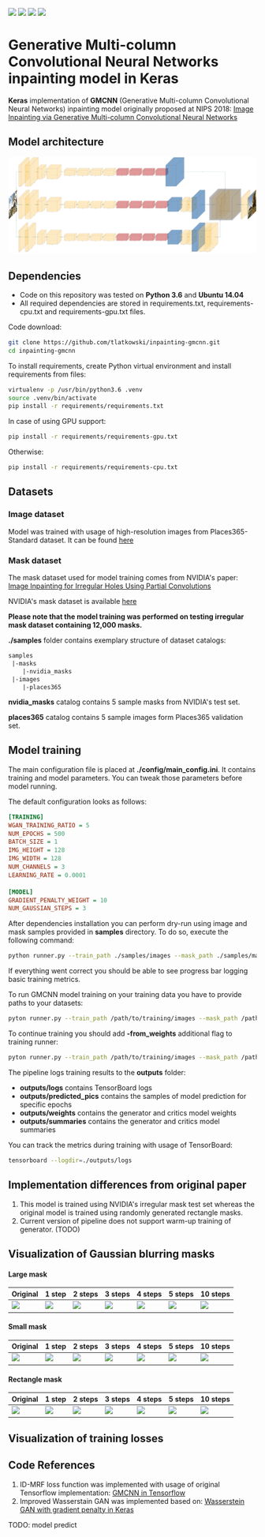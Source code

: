 ![](https://img.shields.io/badge/Python-3.6-blue.svg) ![](https://img.shields.io/badge/Keras-2.2.4-blue.svg) ![](https://img.shields.io/badge/TensorFlow-1.12.0-blue.svg) ![](https://img.shields.io/badge/License-MIT-blue.svg)

# Generative Multi-column Convolutional Neural Networks inpainting model in Keras
**Keras** implementation of **GMCNN** (Generative Multi-column Convolutional Neural Networks) inpainting model originally proposed at NIPS 2018:
[Image Inpainting via Generative Multi-column Convolutional Neural Networks](https://arxiv.org/abs/1810.0877)


## Model architecture
![GMCNN model](./pics/models/gmcnn_model.png)

## Dependencies
* Code on this repository was tested on **Python 3.6** and **Ubuntu 14.04**
* All required dependencies are stored in requirements.txt, requirements-cpu.txt and requirements-gpu.txt files.

Code download:
```bash
git clone https://github.com/tlatkowski/inpainting-gmcnn.git
cd inpainting-gmcnn
```

To install requirements, create Python virtual environment and install requirements from files:
```bash
virtualenv -p /usr/bin/python3.6 .venv
source .venv/bin/activate
pip install -r requirements/requirements.txt
```
In case of using GPU support:
```bash
pip install -r requirements/requirements-gpu.txt
```
Otherwise:
```bash
pip install -r requirements/requirements-cpu.txt
```


## Datasets

### Image dataset
Model was trained with usage of high-resolution images from Places365-Standard dataset.
It can be found [here](http://places2.csail.mit.edu/download.html)


### Mask dataset
The mask dataset used for model training comes from NVIDIA's paper: [Image Inpainting for Irregular Holes Using Partial Convolutions](https://eccv2018.org/openaccess/content_ECCV_2018/papers/Guilin_Liu_Image_Inpainting_for_ECCV_2018_paper.pdf)

NVIDIA's mask dataset is available [here](http://masc.cs.gmu.edu/wiki/partialconv)

**Please note that the model training was performed on testing irregular mask dataset containing  12,000 masks.**
 
 
**./samples** folder contains exemplary structure of dataset catalogs:
```
samples
 |-masks
    |-nvidia_masks
 |-images
    |-places365
```
**nvidia_masks** catalog contains 5 sample masks from NVIDIA's test set.

**places365** catalog contains 5 sample images form Places365 validation set.
## Model training
The main configuration file is placed at **./config/main_config.ini**. It contains training and model parameters. You can tweak those parameters before model running.

The default configuration looks as follows:
```ini
[TRAINING]
WGAN_TRAINING_RATIO = 5
NUM_EPOCHS = 500
BATCH_SIZE = 1
IMG_HEIGHT = 128
IMG_WIDTH = 128
NUM_CHANNELS = 3
LEARNING_RATE = 0.0001

[MODEL]
GRADIENT_PENALTY_WEIGHT = 10
NUM_GAUSSIAN_STEPS = 3
```

After dependencies installation you can perform dry-run using image and mask samples provided in **samples** directory. To do so, execute the following command:
```bash
python runner.py --train_path ./samples/images --mask_path ./samples/masks
```
If everything went correct you should be able to see progress bar logging basic training metrics.

To run GMCNN model training on your training data you have to provide paths to your datasets:
```bash
pyton runner.py --train_path /path/to/training/images --mask_path /path/to/mask/images
```

To continue training you should add **-from_weights** additional flag to training runner:
```bash
pyton runner.py --train_path /path/to/training/images --mask_path /path/to/mask/images -from_weights
```

The pipeline logs training results to the **outputs** folder:
* **outputs/logs** contains TensorBoard logs
* **outputs/predicted_pics** contains the samples of model prediction for specific epochs
* **outputs/weights** contains the generator and critics model weights
* **outputs/summaries** contains the generator and critics model summaries

You can track the metrics during training with usage of TensorBoard:
```bash
tensorboard --logdir=./outputs/logs
```

## Implementation differences from original paper

1. This model is trained using NVIDIA's irregular mask test set whereas the original model is trained using randomly generated rectangle masks. 
2. Current version of pipeline does not support warm-up training of generator. (TODO)

## Visualization of Gaussian blurring masks 

#### Large mask
Original | 1 step | 2 steps | 3 steps | 4 steps | 5 steps | 10 steps
------- |  ------- | ------- | ------- | ------- | ------- | ------- 
![](/home/tomek/tcl-research/git/priv/inpainting-gmcnn/pics/masks/large_mask_original.png) | ![](/home/tomek/tcl-research/git/priv/inpainting-gmcnn/pics/masks/large_blurred_mask_1_step.png) | ![](/home/tomek/tcl-research/git/priv/inpainting-gmcnn/pics/masks/large_blurred_mask_2_step.png) | ![](/home/tomek/tcl-research/git/priv/inpainting-gmcnn/pics/masks/large_blurred_mask_3_step.png) | ![](/home/tomek/tcl-research/git/priv/inpainting-gmcnn/pics/masks/large_blurred_mask_4_step.png) | ![](/home/tomek/tcl-research/git/priv/inpainting-gmcnn/pics/masks/large_blurred_mask_5_step.png) | ![](/home/tomek/tcl-research/git/priv/inpainting-gmcnn/pics/masks/large_blurred_mask_10_step.png)


#### Small mask
Original | 1 step | 2 steps | 3 steps | 4 steps | 5 steps | 10 steps
------- | ------- | ------- | ------- | ------- | ------- | -------  
![](/home/tomek/tcl-research/git/priv/inpainting-gmcnn/pics/masks/small_mask_original.png) | ![](/home/tomek/tcl-research/git/priv/inpainting-gmcnn/pics/masks/small_blurred_mask_1_step.png) | ![](/home/tomek/tcl-research/git/priv/inpainting-gmcnn/pics/masks/small_blurred_mask_2_step.png) | ![](/home/tomek/tcl-research/git/priv/inpainting-gmcnn/pics/masks/small_blurred_mask_3_step.png) | ![](/home/tomek/tcl-research/git/priv/inpainting-gmcnn/pics/masks/small_blurred_mask_4_step.png) | ![](/home/tomek/tcl-research/git/priv/inpainting-gmcnn/pics/masks/small_blurred_mask_5_step.png) | ![](/home/tomek/tcl-research/git/priv/inpainting-gmcnn/pics/masks/small_blurred_mask_10_step.png)

#### Rectangle mask
Original | 1 step | 2 steps | 3 steps | 4 steps | 5 steps | 10 steps
------- | ------- | ------- | ------- | ------- | ------- | ------- 
![](/home/tomek/tcl-research/git/priv/inpainting-gmcnn/pics/masks/rectangle_mask_original.png) | ![](/home/tomek/tcl-research/git/priv/inpainting-gmcnn/pics/masks/rectangle_blurred_mask_1_step.png) | ![](/home/tomek/tcl-research/git/priv/inpainting-gmcnn/pics/masks/rectangle_blurred_mask_2_step.png) | ![](/home/tomek/tcl-research/git/priv/inpainting-gmcnn/pics/masks/rectangle_blurred_mask_3_step.png) | ![](/home/tomek/tcl-research/git/priv/inpainting-gmcnn/pics/masks/rectangle_blurred_mask_4_step.png) | ![](/home/tomek/tcl-research/git/priv/inpainting-gmcnn/pics/masks/rectangle_blurred_mask_5_step.png) | ![](/home/tomek/tcl-research/git/priv/inpainting-gmcnn/pics/masks/rectangle_blurred_mask_10_step.png)


## Visualization of training losses


## Code References

1. ID-MRF loss function was implemented with usage of original Tensorflow implementation: [GMCNN in Tensorflow](https://github.com/shepnerd/inpainting_gmcnn)
2. Improved Wasserstain GAN was implemented based on: [Wasserstein GAN with gradient penalty in Keras](https://github.com/keras-team/keras-contrib/blob/master/examples/improved_wgan.py)

TODO:
model predict